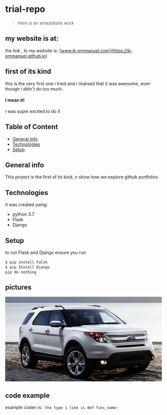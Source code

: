 # trial-repo
> Here is an amazeballs work 

## my website is at:
the _link_ , to my _website_ is:
[www.ik-emmanuel.com](https://ik-emmanuel.github.io)

## first of its kind
this is the very first one i tried and i realised that it was awesome, even though i didn't do too much.
#### I mean it!
i was super excited to do it

## Table of Content
* [General info](#general-info)
* [Technologies](#technologies)
* [Setup ](#setup)

## General info 
This project is the first of its kind, o show how we explore github portfolios 

## Technologies 
it was created using:
* python 3.7 
* Flask 
* Django

## Setup 
to run Flask and Django ensure you run 

```
$ pip install Falsk 
$ pip Install Django
pip do nothing 
```
## pictures 
![The Car of my dreams](./img/images_edit.jpg)

## code example
example coden is :
```the type i like is def func_name:```
